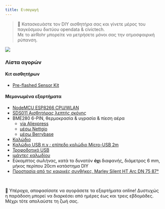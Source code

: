 ```yaml
---
title: Εισαγωγή
---
```

> 🚧 Κατασκευάστε τον DIY αισθητήρα σας και γίνετε μέρος του παγκόσμιου δικτύου opendata & civictech. <br> Με το airRohr μπορείτε να μετρήσετε μόνοι σας την ατμοσφαιρική ρύπανση.


<img src="../docs/airrohr/particulate-matter-air-quality-sensor-kit.jpeg" loading="lazy"/>

### Λίστα αγορών
#### Κιτ αισθητήρων
* [Pre-flashed Sensor Kit](https://nettigo.eu/products/luftdaten-org-pl-kit-sds011-bme280)

#### Μεμονωμένα εξαρτήματα
* [NodeMCU ESP8266 CPU/WLAN](https://www.aliexpress.com/wholesale?groupsort=1&SortType=price_asc&SearchText=nodemcu+v3+esp8266+ch340)
* [SDS011 Αισθητήρας λεπτής σκόνης](http://www.aliexpress.com/wholesale?groupsort=1&SortType=price_asc&SearchText=sds011)
* BME280 6-PIN, θερμοκρασία & υγρασία & πίεση αέρα
  - [via Aliexpress](https://www.aliexpress.com/wholesale?catId=0&initiative_id=SB_20200308040440&SearchText=bme280+-5V+%2B3.3V)
  - [μέσω Nettgio](https://nettigo.eu/products/module-pressure-humidity-and-temperature-sensor-bosch-bme280)
  - [μέσω Berrybase](https://www.berrybase.de/bauelemente/sensoren-module/feuchtigkeit/bme680-breakout-board-4in1-sensor-f-252-r-temperatur-luftfeuchtigkeit-luftdruck-und-luftg-252-t)
* [Καλώδιο](http://www.aliexpress.com/wholesale?groupsort=1&SortType=price_asc&SearchText=Dupont+καλώδιο+20cm+γυναίκα-θηλυκό)
* [Καλώδιο USB π.χ.: επίπεδο καλώδιο Micro-USB 2m](https://www.aliexpress.com/wholesale?catId=0&initiative_id=SB_20200308040708&SearchText=micro+usb+επίπεδο+καλώδιο+2m)
* [Τροφοδοτικό USB](https://www.aliexpress.com/wholesale?catId=0&initiative_id=SB_20200308040834&SearchText=single+micro+usb+eu+power+supply)
* [ιμάντες καλωδίου](https://www.aliexpress.com/wholesale?catId=0&initiative_id=SB_20200308040852&SearchText=cable+ιμάντες)
* Εύκαμπτος σωλήνας, κατά το δυνατόν **όχι** διαφανής, διάμετρος 6 mm, μήκος περίπου 20cm κατάστημα DIY
* [Προστασία από τις καιρικές συνθήκες, Marley Silent HT Arc DN 75 87°](https://www.bauhaus.info/rohrsysteme/marley-ht-bogen-/p/13625028)


<br>

🙌 Υπέροχα, αποφασίσατε να αγοράσετε τα εξαρτήματα online!
Δυστυχώς η παράδοση μπορεί να διαρκέσει από ημέρες έως και τρεις εβδομάδες.
Μέχρι τότε απολαύστε τη ζωή σας️.
